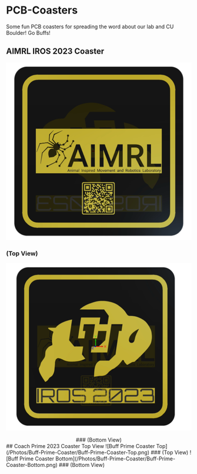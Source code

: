 # PCB-Coasters
Some fun PCB coasters for spreading the word about our lab and CU Boulder! Go Buffs!

## AIMRL IROS 2023 Coaster 
![AIMRL Coaster Top](/Photos/AIMRL-Coaster/AIMRL-Coaster-Bottom.png)
### (Top View)
![AIMRL Coaster Bottom](/Photos/AIMRL-Coaster/AIMRL-Coaster-Top.png)
<center> ### (Bottom View) </center>  
## Coach Prime 2023 Coaster Top View
![Buff Prime Coaster Top](/Photos/Buff-Prime-Coaster/Buff-Prime-Coaster-Top.png)
### (Top View)
![Buff Prime Coaster Bottom](/Photos/Buff-Prime-Coaster/Buff-Prime-Coaster-Bottom.png)
### (Bottom View)

